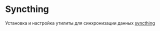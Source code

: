 # Syncthing

Установка и настройка утилиты для синхронизации данных [syncthing](https://syncthing.net/)
